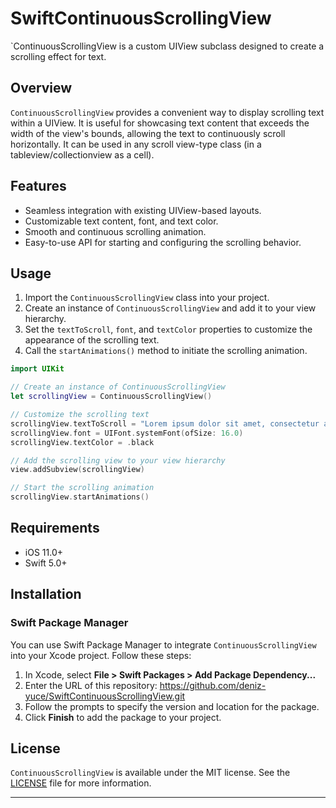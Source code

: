 # SwiftContinuousScrollingView
`ContinuousScrollingView is a custom UIView subclass designed to create a scrolling effect for text.
## Overview
`ContinuousScrollingView` provides a convenient way to display scrolling text within a UIView. It is useful for showcasing text content that exceeds the width of the view's bounds, allowing the text to continuously scroll horizontally. It can be used in any scroll view-type class (in a tableview/collectionview as a cell).
## Features

- Seamless integration with existing UIView-based layouts.
- Customizable text content, font, and text color.
- Smooth and continuous scrolling animation.
- Easy-to-use API for starting and configuring the scrolling behavior.

## Usage

1. Import the `ContinuousScrollingView` class into your project.
2. Create an instance of `ContinuousScrollingView` and add it to your view hierarchy.
3. Set the `textToScroll`, `font`, and `textColor` properties to customize the appearance of the scrolling text.
4. Call the `startAnimations()` method to initiate the scrolling animation.

```swift
import UIKit

// Create an instance of ContinuousScrollingView
let scrollingView = ContinuousScrollingView()

// Customize the scrolling text
scrollingView.textToScroll = "Lorem ipsum dolor sit amet, consectetur adipiscing elit."
scrollingView.font = UIFont.systemFont(ofSize: 16.0)
scrollingView.textColor = .black

// Add the scrolling view to your view hierarchy
view.addSubview(scrollingView)

// Start the scrolling animation
scrollingView.startAnimations()
```
## Requirements

- iOS 11.0+
- Swift 5.0+

## Installation

### Swift Package Manager

You can use Swift Package Manager to integrate `ContinuousScrollingView` into your Xcode project. Follow these steps:

1. In Xcode, select **File > Swift Packages > Add Package Dependency...**
2. Enter the URL of this repository: https://github.com/deniz-yuce/SwiftContinuousScrollingView.git
3. Follow the prompts to specify the version and location for the package.
4. Click **Finish** to add the package to your project.

## License

`ContinuousScrollingView` is available under the MIT license. See the [LICENSE](LICENSE) file for more information.

---
